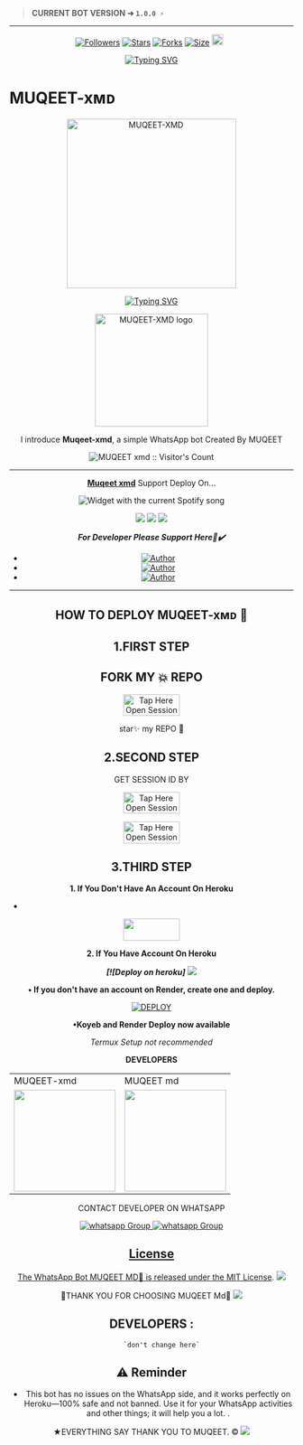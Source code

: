 > **CURRENT BOT VERSION ➜ `1.0.0 ⚡`**
---





  <p align="center">
<a href="https://github.com/mrfrank-ofc/followers"><img title="Followers" src="https://img.shields.io/github/followers/muqeet908?color=blue&style=flat-square"></a>
<a href="https://github.com/muqeet908/MUQEET-XMD/stargazers/"><img title="Stars" src="https://img.shields.io/github/stars/muqeet908/MUQEET-XMD?color=blue&style=flat-square"></a>
<a href="https://github.com/muqeet908/MUQEET-XMD/network/members"><img title="Forks" src="https://img.shields.io/github/forks/muqeet908/MUQEET-XMD?color=blue&style=flat-square"></a>
<a href="https://github.com/muqeet908/MUQEET-XMD/"><img title="Size" src="https://img.shields.io/github/repo-size/muqeet908/MUQEET-XMD?style=flat-square&color=green"></a>
<a href="https://github.com/muqeet908/graphs/commit-activity"><img height="20" src="https://img.shields.io/badge/Maintained%3F-yes-green.svg"></a>&nbsp;&nbsp;
</p>

<p align="center">
  <a href="https://git.io/typing-svg">
    <img src="https://readme-typing-svg.demolab.com?font=Black+Ops+One&size=80&pause=1000&color=00FF00&center=true&vCenter=true&width=1000&height=200&lines=MUQEET-XMD;VERSION+2025;BY+ABDUL+MUQEET" alt="Typing SVG" />
  </a>
</p>

# MUQEET-xᴍᴅ

<p align="center">
  <a href="https://youtu.be/F3Cgi8ied1o">
    <img alt="MUQEET-XMD" height="300" src="https://files.catbox.moe/q7ykfx.jpg">
  </a>
</p>
<div align="center">
  <a href="https://git.io/typing-svg">
    <img src="https://readme-typing-svg.demolab.com?font=Impact&size=50&pause=1000&color=FF5733&center=true&vCenter=true&width=910&height=100&lines=THIS+IS+MUQEET-XMD;MULTI+DEVICE+WHATSAPP+BOT;CREATED+BY+MUQEET;PUBLIC+RELEASED+DATE;07/07/2025" alt="Typing SVG" />
  </a>
  </p>

<p align="center">
  <a href="https://github.com/muqeet908">
    <img alt="MUQEET-XMD logo" height="200" src="https://files.catbox.moe/siaoz5.jpg">
  </a>
</p>
  
</h1> 
<p align="center">l introduce <b>Muqeet-xmd</b>, a  simple WhatsApp bot Created By MUQEET</p>

</p>
<p align="center"><img src="https://profile-counter.glitch.me/{muqeet908}/count.svg" alt="MUQEET xmd :: Visitor's Count" /></p>

---

<p align="center">
  <a href="https://github.com/muqeet908/MUQEET-XMD"><b>Muqeet xmd</b></a> Support Deploy On...
</p>
</a>
  <div align="center">
  <img src="https://spogit.vercel.app/api?theme=dark&black=true&scan=true" alt="Widget with the current Spotify song"  />
</div>
<p align="center">
  <a href="https://github.com/muqeet908/MUQEET-XMD/blob/main/temp/deploy-on-vps.md"><img src="https://img.shields.io/badge/self hosting-3d1513?style=for-the-badge&logo=serverless&logoColor=FD5750"></a>
  <a href="https://dashboard.heroku.com/new?template=https%3A%2F%2Fgithub.com%2Fmuqeet908%2FMUQEET-XMD%2Ftree%2Fmain"><img src="https://img.shields.io/badge/heroku-9d7acc?style=for-the-badge&logo=heroku&logoColor=430098"></a>
  <a href="https://youtube.com/@isagitroll?si=8nAl3gFXMpMER1RF"><img src="https://img.shields.io/badge/CodeSpace-green?colorA=%23ff000&colorB=%23017e40&style=for-the-badge&logo=git&logoColor=white"></a>
</p>


***For Developer Please Support Here🙏✔️***

- <a
href="https://wa.me/923163954173"><img title="Author" src="https://img.shields.io/badge/ON WhatsApp-pupple?style=for-the-badge&logo=watsapp"></a>
- <a href="https://whatsapp.com/channel/0029VbAqZNoDDmFSGN0sgx3L"><img title="Author" src="https://img.shields.io/badge/ON Wa Channel-green?style=for-the-badge&logo=watsapp"></a>
- <a href="https://youtube.com/@isagitroll?si=8nAl3gFXMpMER1RF"><img title="Author" src="https://img.shields.io/badge/ON YouTube-darkred?style=for-the-badge&logo=youtube"></a>

    

 



---





## HOW TO DEPLOY MUQEET-xᴍᴅ  🍃


## 1.FIRST STEP 
## FORK MY 💥 REPO


<a href= "https://github.com/muqeet908/MUQEET-XMD/fork"><img title="Tap Here Open Session Site" src="https://img.shields.io/badge/FORK REPO-h?color=brown&style=for-the-badge&logo=msi" width="100" height="38.45"/></a></p>

star✨ my REPO 🤖


## 2.SECOND STEP 


 GET SESSION ID BY
 
<a href="https://www.gen.muqeetmdweb.dpdns.org/qr"><img title="Tap Here Open Session Site" src="https://img.shields.io/badge/QR CODE-h?color=brown&style=for-the-badge&logo=msi" width="100" height="38.45"/></a></p>


 
<a href="https://www.gen.muqeetmdweb.dpdns.org/pair"><img title="Tap Here Open Session Site" src="https://img.shields.io/badge/PAIRING CODE-h?color=brown&style=for-the-badge&logo=msi" width="100" height="38.45"/></a></p>


## 3.THIRD STEP 
**1. If You Don't Have An Account On Heroku**
- <a href="https://signup.heroku.com">
 <img src="https://img.shields.io/badge/Create%20Account%20Now-brown?style=for-the-badge&logo=heroku" width="100" height="38.45"/></a></p>

**2. If You Have Account On Heroku**

   ***[![Deploy on heroku]***
<a href="https://dashboard.heroku.com/new?template=https%3A%2F%2Fgithub.com%2Fmuqeet908%2FMUQEET-XMD%2Ftree%2Fmain"><img src="https://img.shields.io/badge/heroku-9d7acc?style=for-the-badge&logo=heroku&logoColor=430098"></a>
<!-- DEPLOY ON RENDER -->

<p><strong>• If you don't have an account on Render, create one and deploy.</strong></p>

<a href="https://dashboard.render.com/github/exists?next=%2Fselect-repo%3Ftype%3Dweb%26appInstall%3D1" target="_blank">
  <img alt="DEPLOY" src="https://img.shields.io/badge/-DEPLOY-black?style=for-the-badge&logo=render&logoColor=white"/>
</a>

**•Koyeb and Render Deploy now available**

_Termux Setup not recommended_

**DEVELOPERS**

<table>
  <tr>
    <td>MUQEET-xmd</td>
    <td>MUQEET md</td>
  </tr>
  <tr>
    <td><a href="https://github.com/muqeet908"><img src="https://files.catbox.moe/y678p1.jpg" width="180"</td>
    <td><a href="https://github.com/muqeet908"><img src="https://files.catbox.moe/gy7j5g.jpg" width="180"</td>
  </tr>
</table 


CONTACT DEVELOPER ON WHATSAPP 

<a href="https://wa.me/923163954173" target="_blank">
    <img alt="whatsapp Group" src="https://img.shields.io/badge/ MUQEET contact -25D366?style=for-the-badge&logo=whatsapp&logoColor=white" />
 
<a href="https://whatsapp.com/channel/0029VbAqZNoDDmFSGN0sgx3L" target="_blank">
    <img alt="whatsapp Group" src="https://img.shields.io/badge/WhatsApp  Channel-25D366?style=for-the-badge&logo=whatsapp&logoColor=white" />
 
## License

The WhatsApp Bot MUQEET MD💫 is released under the [MIT License](https://opensource.org/licenses/MIT).
<a><img src='https://i.imgur.com/LyHic3i.gif'/></a>

💫THANK YOU FOR CHOOSING MUQEET Md💫
<a><img src='https://i.imgur.com/LyHic3i.gif'/></a>


## DEVELOPERS :
         `don't change here`


## ⚠️ Reminder

- This bot has no issues on the WhatsApp side, and it works perfectly on Heroku—100% safe and not banned. Use it for your WhatsApp activities and other things; it will help you a lot.
.


★EVERYTHING SAY THANK YOU TO MUQEET. ©
<a><img src='https://i.imgur.com/LyHic3i.gif'/></a>

     
